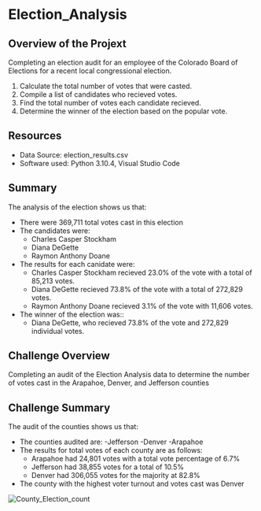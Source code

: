 # Election_Analysis

## Overview of the Projext
Completing an election audit for an employee of the Colorado Board of Elections for a recent local congressional election.

1. Calculate the total number of votes that were casted.
2. Compile a list of candidates who recieved votes.
3. Find the total number of votes each candidate recieved.
4. Determine the winner of the election based on the popular vote.

## Resources
- Data Source: election_results.csv
- Software used: Python 3.10.4, Visual Studio Code

## Summary
The analysis of the election shows us that:
- There were 369,711 total votes cast in this election
- The candidates were:
     - Charles Casper Stockham
     - Diana DeGette
     - Raymon Anthony Doane
- The results for each canidate were:
     - Charles Casper Stockham recieved 23.0% of the vote with a total of 85,213 votes.
     - Diana DeGette recieved 73.8% of the vote with a total of 272,829 votes.
     - Raymon Anthony Doane recieved 3.1% of the vote with 11,606 votes.
- The winner of the election was::
     - Diana DeGette, who recieved 73.8% of the vote and 272,829 individual votes.

## Challenge Overview
Completing an audit of the Election Analysis data to determine the number of votes cast in the Arapahoe, Denver, and Jefferson counties
## Challenge Summary
The audit of the counties shows us that:
- The counties audited are:
     -Jefferson
     -Denver
     -Arapahoe
- The results for total votes of each county are as follows:
     - Arapahoe had 24,801 votes with a total vote percentage of 6.7%
     - Jefferson had 38,855 votes for a total of 10.5% 
     - Denver had 306,055 votes for the majority at 82.8%
- The county with the highest voter turnout and votes cast was Denver

![County_Election_count](https://user-images.githubusercontent.com/102084269/165012394-80aa63ff-c851-4265-bb54-b7161d65f18f.PNG)
